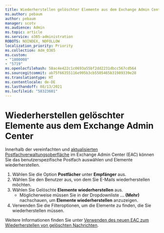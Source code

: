 ```yaml
---
title: Wiederherstellen gelöschter Elemente aus dem Exchange Admin Center
ms.author: pebaum
author: pebaum
manager: scotv
ms.audience: Admin
ms.topic: article
ms.service: o365-administration
ROBOTS: NOINDEX, NOFOLLOW
localization_priority: Priority
ms.collection: Adm_O365
ms.custom:
- "1800008"
- "5719"
ms.openlocfilehash: 58ac4e422c1c0693a55bf2dd2231dbcc567cd564
ms.sourcegitcommit: ab75f66355116e995b3cb5505465b31989339e28
ms.translationtype: HT
ms.contentlocale: de-DE
ms.lasthandoff: 08/13/2021
ms.locfileid: "58323601"
---
```

# <a name="recover-deleted-items-from-exchange-admin-center"></a>Wiederherstellen gelöschter Elemente aus dem Exchange Admin Center

Innerhalb der vereinfachten und [aktualisierten Postfachverwaltungsoberfläche](https://admin.exchange.microsoft.com/#/mailboxes) im Exchange Admin Center (EAC) können Sie das benutzerspezifische Postfach auswählen und Elemente wiederherstellen.

1. Wählen Sie die Option **Postfächer** unter **Empfänger** aus.
2. Wählen Sie den Benutzer aus, von dem Sie E-Mails wiederherstellen möchten.
3. Wählen Sie Gelöschte **Elemente wiederherstellen** aus.
    - Möglicherweise müssen Sie in der Dropdownliste **... (Mehr)** nachschauen, um **Elemente wiederherstellen** anzuzeigen.
4. Verwenden Sie die Filteroptionen, um die Elemente zu finden, die Sie wiederherstellen müssen.

Weitere Informationen finden Sie unter [Verwenden des neuen EAC zum Wiederherstellen von gelöschten Nachrichten](https://docs.microsoft.com/exchange/recipients-in-exchange-online/manage-user-mailboxes/recover-deleted-messages#use-new-eac-for-recovering-deleted-messages).
